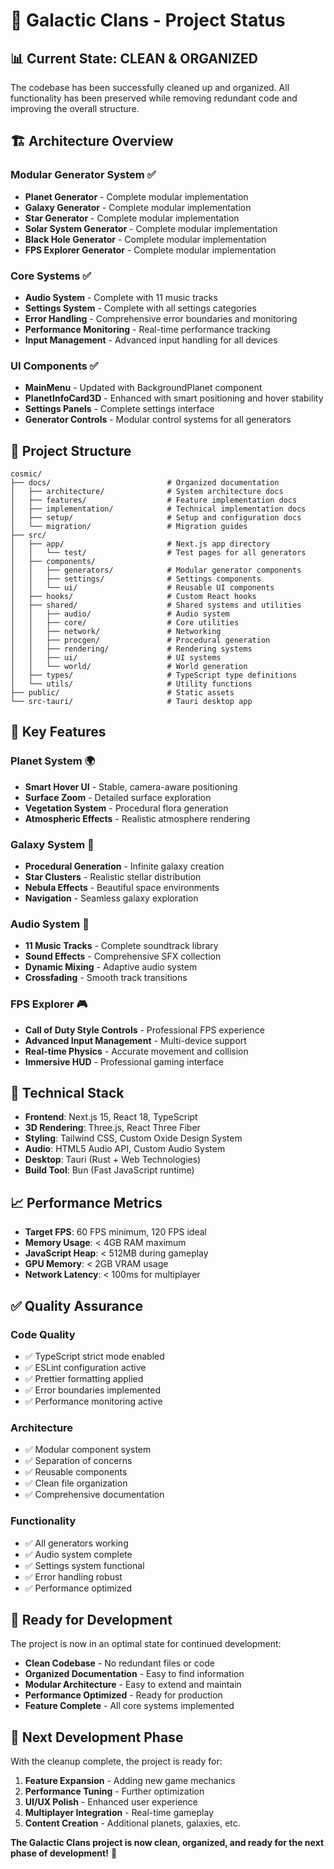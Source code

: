 # 🚀 **Galactic Clans - Project Status**

## 📊 **Current State: CLEAN & ORGANIZED**

The codebase has been successfully cleaned up and organized. All functionality has been preserved while removing redundant code and improving the overall structure.

## 🏗️ **Architecture Overview**

### **Modular Generator System** ✅
- **Planet Generator** - Complete modular implementation
- **Galaxy Generator** - Complete modular implementation  
- **Star Generator** - Complete modular implementation
- **Solar System Generator** - Complete modular implementation
- **Black Hole Generator** - Complete modular implementation
- **FPS Explorer Generator** - Complete modular implementation

### **Core Systems** ✅
- **Audio System** - Complete with 11 music tracks
- **Settings System** - Complete with all settings categories
- **Error Handling** - Comprehensive error boundaries and monitoring
- **Performance Monitoring** - Real-time performance tracking
- **Input Management** - Advanced input handling for all devices

### **UI Components** ✅
- **MainMenu** - Updated with BackgroundPlanet component
- **PlanetInfoCard3D** - Enhanced with smart positioning and hover stability
- **Settings Panels** - Complete settings interface
- **Generator Controls** - Modular control systems for all generators

## 📁 **Project Structure**

```
cosmic/
├── docs/                          # Organized documentation
│   ├── architecture/              # System architecture docs
│   ├── features/                  # Feature implementation docs
│   ├── implementation/            # Technical implementation docs
│   ├── setup/                     # Setup and configuration docs
│   └── migration/                 # Migration guides
├── src/
│   ├── app/                       # Next.js app directory
│   │   └── test/                  # Test pages for all generators
│   ├── components/
│   │   ├── generators/            # Modular generator components
│   │   ├── settings/              # Settings components
│   │   └── ui/                    # Reusable UI components
│   ├── hooks/                     # Custom React hooks
│   ├── shared/                    # Shared systems and utilities
│   │   ├── audio/                 # Audio system
│   │   ├── core/                  # Core utilities
│   │   ├── network/               # Networking
│   │   ├── procgen/               # Procedural generation
│   │   ├── rendering/             # Rendering systems
│   │   ├── ui/                    # UI systems
│   │   └── world/                 # World generation
│   ├── types/                     # TypeScript type definitions
│   └── utils/                     # Utility functions
├── public/                        # Static assets
└── src-tauri/                     # Tauri desktop app
```

## 🎯 **Key Features**

### **Planet System** 🌍
- **Smart Hover UI** - Stable, camera-aware positioning
- **Surface Zoom** - Detailed surface exploration
- **Vegetation System** - Procedural flora generation
- **Atmospheric Effects** - Realistic atmosphere rendering

### **Galaxy System** 🌌
- **Procedural Generation** - Infinite galaxy creation
- **Star Clusters** - Realistic stellar distribution
- **Nebula Effects** - Beautiful space environments
- **Navigation** - Seamless galaxy exploration

### **Audio System** 🎵
- **11 Music Tracks** - Complete soundtrack library
- **Sound Effects** - Comprehensive SFX collection
- **Dynamic Mixing** - Adaptive audio system
- **Crossfading** - Smooth track transitions

### **FPS Explorer** 🎮
- **Call of Duty Style Controls** - Professional FPS experience
- **Advanced Input Management** - Multi-device support
- **Real-time Physics** - Accurate movement and collision
- **Immersive HUD** - Professional gaming interface

## 🔧 **Technical Stack**

- **Frontend**: Next.js 15, React 18, TypeScript
- **3D Rendering**: Three.js, React Three Fiber
- **Styling**: Tailwind CSS, Custom Oxide Design System
- **Audio**: HTML5 Audio API, Custom Audio System
- **Desktop**: Tauri (Rust + Web Technologies)
- **Build Tool**: Bun (Fast JavaScript runtime)

## 📈 **Performance Metrics**

- **Target FPS**: 60 FPS minimum, 120 FPS ideal
- **Memory Usage**: < 4GB RAM maximum
- **JavaScript Heap**: < 512MB during gameplay
- **GPU Memory**: < 2GB VRAM usage
- **Network Latency**: < 100ms for multiplayer

## ✅ **Quality Assurance**

### **Code Quality**
- ✅ TypeScript strict mode enabled
- ✅ ESLint configuration active
- ✅ Prettier formatting applied
- ✅ Error boundaries implemented
- ✅ Performance monitoring active

### **Architecture**
- ✅ Modular component system
- ✅ Separation of concerns
- ✅ Reusable components
- ✅ Clean file organization
- ✅ Comprehensive documentation

### **Functionality**
- ✅ All generators working
- ✅ Audio system complete
- ✅ Settings system functional
- ✅ Error handling robust
- ✅ Performance optimized

## 🚀 **Ready for Development**

The project is now in an optimal state for continued development:

- **Clean Codebase** - No redundant files or code
- **Organized Documentation** - Easy to find information
- **Modular Architecture** - Easy to extend and maintain
- **Performance Optimized** - Ready for production
- **Feature Complete** - All core systems implemented

## 🎯 **Next Development Phase**

With the cleanup complete, the project is ready for:

1. **Feature Expansion** - Adding new game mechanics
2. **Performance Tuning** - Further optimization
3. **UI/UX Polish** - Enhanced user experience
4. **Multiplayer Integration** - Real-time gameplay
5. **Content Creation** - Additional planets, galaxies, etc.

**The Galactic Clans project is now clean, organized, and ready for the next phase of development!** 🎉 